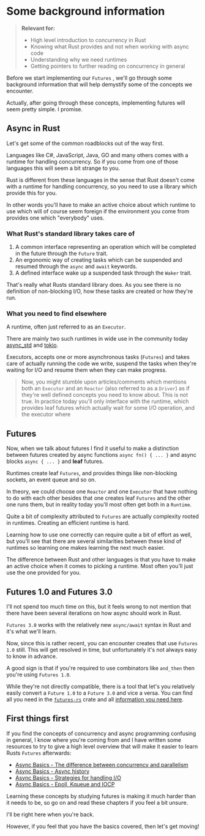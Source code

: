 # Some background information

> **Relevant for:**
>
> - High level introduction to concurrency in Rust
> - Knowing what Rust provides and not when working with async code
> - Understanding why we need runtimes 
> - Getting pointers to further reading on concurrency in general

Before we start implementing our `Futures` , we'll go through some background
information that will help demystify some of the concepts we encounter.

Actually, after going through these concepts, implementing futures will seem
pretty simple. I promise.

## Async in Rust

Let's get some of the common roadblocks out of the way first.

Languages like C#, JavaScript, Java, GO and many others comes with a runtime
for handling concurrency. So if you come from one of those languages this will
seem a bit strange to you.

Rust is different from these languages in the sense that Rust doesn't come with
a runtime for handling concurrency, so you need to use a library which provide
this for you.

In other words you'll have to make an active choice about which runtime to use
which will of course seem foreign if the environment you come from provides one
which "everybody" uses.

### What Rust's standard library takes care of

1. A common interface representing an operation which will be completed in the
future through the `Future` trait.
2. An ergonomic way of creating tasks which can be suspended and resumed through
the `async` and `await` keywords.
3. A defined interface wake up a suspended task through the `Waker` trait.

That's really what Rusts standard library does. As you see there is no definition
of non-blocking I/O, how these tasks are created or how they're run.

### What you need to find elsewhere

A runtime, often just referred to as an `Executor`.

There are mainly two such runtimes in wide use in the community today 
[async_std][async_std] and [tokio][tokio].

Executors, accepts one or more asynchronous tasks (`Futures`) and takes
care of actually running the code we write, suspend the tasks when they're
waiting for I/O and resume them when they can make progress.

>Now, you might stumble upon articles/comments which mentions both an `Executor`
and an `Reactor` (also referred to as a `Driver`) as if they're well defined
concepts you need to know about. This is not true. In practice today you'll only
interface with the runtime, which provides leaf futures which actually wait for
some I/O operation, and the executor where  

## Futures

Now, when we talk about futures I find it useful to make a distinction between
futures created by async functions `async fn() { ... }` and async blocks
`async { ... }` and **leaf** futures.

Runtimes create leaf `Futures`, and provides things like non-blocking sockets,
an event queue and so on.



In theory, we could choose one `Reactor` and one `Executor` that have nothing
to do with each other besides that one creates leaf `Futures` and the other one
runs them, but in reality today you'll most often get both in a `Runtime`.



Quite a bit of complexity attributed to `Futures` are actually complexity rooted
in runtimes. Creating an efficient runtime is hard. 

Learning how to use one correctly can require quite a bit of effort as well, but you'll see that there are several similarities between these kind of runtimes so
learning one makes learning the next much easier.

The difference between Rust and other languages is that you have to make an
active choice when it comes to picking a runtime. Most often you'll just use
the one provided for you.

## Futures 1.0 and Futures 3.0

I'll not spend too much time on this, but it feels wrong to not mention that
there have been several iterations on how async should work in Rust.

`Futures 3.0` works with the relatively new `async/await` syntax in Rust and
it's what we'll learn.

Now, since this is rather recent, you can encounter creates that use `Futures 1.0`
still. This will get resolved in time, but unfortunately it's not always easy
to know in advance.

A good sign is that if you're required to use combinators like `and_then` then
you're using `Futures 1.0`.

While they're not directly compatible, there is a tool that let's you relatively
easily convert a `Future 1.0` to a `Future 3.0` and vice a versa. You can find
all you need in the [`futures-rs`][futures_rs] crate and all 
[information you need here][compat_info].

## First things first

If you find the concepts of concurrency and async programming confusing in
general, I know where you're coming from and I have written some resources to 
try to give a high level overview that will make it easier to learn Rusts 
`Futures` afterwards:

* [Async Basics - The difference between concurrency and parallelism](https://cfsamson.github.io/book-exploring-async-basics/1_concurrent_vs_parallel.html)
* [Async Basics - Async history](https://cfsamson.github.io/book-exploring-async-basics/2_async_history.html)
* [Async Basics - Strategies for handling I/O](https://cfsamson.github.io/book-exploring-async-basics/5_strategies_for_handling_io.html)
* [Async Basics - Epoll, Kqueue and IOCP](https://cfsamson.github.io/book-exploring-async-basics/6_epoll_kqueue_iocp.html)

Learning these concepts by studying futures is making it much harder than
it needs to be, so go on and read these chapters if you feel a bit unsure. 

I'll be right here when you're back.

However, if you feel that you have the basics covered, then let's get moving!

[async_std]: https://github.com/async-rs/async-std
[tokio]: https://github.com/tokio-rs/tokio
[compat_info]: https://rust-lang.github.io/futures-rs/blog/2019/04/18/compatibility-layer.html
[futures_rs]: https://github.com/rust-lang/futures-rs